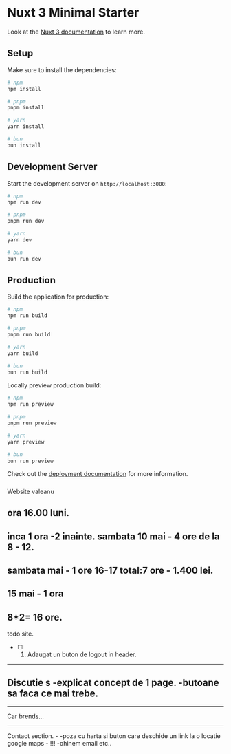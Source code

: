 # Nuxt 3 Minimal Starter

Look at the [Nuxt 3 documentation](https://nuxt.com/docs/getting-started/introduction) to learn more.

## Setup

Make sure to install the dependencies:

```bash
# npm
npm install

# pnpm
pnpm install

# yarn
yarn install

# bun
bun install
```

## Development Server

Start the development server on `http://localhost:3000`:

```bash
# npm
npm run dev

# pnpm
pnpm run dev

# yarn
yarn dev

# bun
bun run dev
```

## Production

Build the application for production:

```bash
# npm
npm run build

# pnpm
pnpm run build

# yarn
yarn build

# bun
bun run build
```

Locally preview production build:

```bash
# npm
npm run preview

# pnpm
pnpm run preview

# yarn
yarn preview

# bun
bun run preview
```

Check out the [deployment documentation](https://nuxt.com/docs/getting-started/deployment) for more information.
#####

Website valeanu

ora 16.00 luni.
----
inca 1 ora -2  inainte.
sambata 10 mai - 4 ore de la 8 - 12.
---
sambata mai - 1 ore  16-17
total:7 ore - 1.400 lei.
-----
15 mai - 1 ora
----
8*2= 16 ore.
---
todo site.
- [ ] 1. Adaugat un buton de logout in header.

----
Discutie s
-explicat concept de 1 page.
-butoane sa faca ce mai trebe.
---


----
Car brends...

---

Contact section. - 
-poza cu harta si buton care deschide un link la o locatie google maps - !!!
-ohinem email etc..